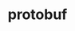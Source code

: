 ---
title: "protobuf"
layout: cache
categories: [package, v0.21.1]
meta: {"versions": ["3.19.4", "3.21.12", "3.24.3"], "compilers": ["apple-clang@=15.0.0", "cce@=15.0.1", "gcc@=11.1.0", "gcc@=11.3.0", "gcc@=11.4.0", "gcc@=7.3.1", "gcc@=7.5.0", "gcc@=9.4.0", "oneapi@=2023.2.0"], "oss": ["amzn2", "rhel8", "ubuntu18.04", "ubuntu20.04", "ubuntu22.04", "ventura"], "platforms": ["darwin", "linux"], "targets": ["aarch64", "neoverse_n1", "neoverse_v1", "ppc64le", "x86_64_v3", "zen4"], "stacks": ["aws-isc", "aws-isc-aarch64", "data-vis-sdk", "e4s", "e4s-cray-rhel", "e4s-neoverse_v1", "e4s-oneapi", "e4s-power", "e4s-rocm-external", "ml-darwin-aarch64-mps", "ml-linux-x86_64-cpu", "ml-linux-x86_64-cuda", "ml-linux-x86_64-rocm", "radiuss", "root"], "num_specs": 17, "num_specs_by_stack": {"root": 17, "ml-darwin-aarch64-mps": 2, "aws-isc-aarch64": 2, "aws-isc": 1, "e4s-cray-rhel": 1, "radiuss": 1, "e4s-neoverse_v1": 1, "e4s-power": 1, "data-vis-sdk": 2, "e4s-rocm-external": 1, "e4s": 2, "e4s-oneapi": 1, "ml-linux-x86_64-cuda": 3, "ml-linux-x86_64-rocm": 3, "ml-linux-x86_64-cpu": 3}}
spec_details: [{"hash": "eor5shxw3fq27numowhcp6yo4rtl6yh7", "compiler": "apple-clang@=15.0.0", "versions": ["3.21.12"], "os": "ventura", "platform": "darwin", "target": "aarch64", "variants": ["build_system=cmake", "build_type=Release", "generator=make", "~ipo", "patches=cefc4bf", "+shared"], "stacks": ["root", "ml-darwin-aarch64-mps"], "size": "-", "tarball": "https://binaries.spack.io/v0.21.1/build_cache/darwin-ventura-aarch64/apple-clang-15.0.0/protobuf-3.21.12/darwin-ventura-aarch64-apple-clang-15.0.0-protobuf-3.21.12-eor5shxw3fq27numowhcp6yo4rtl6yh7.spack"}, {"hash": "uubkooi6lgnosptoidet6nrd3mjkk2ei", "compiler": "apple-clang@=15.0.0", "versions": ["3.24.3"], "os": "ventura", "platform": "darwin", "target": "aarch64", "variants": ["build_system=cmake", "build_type=Release", "generator=make", "~ipo", "+shared"], "stacks": ["root", "ml-darwin-aarch64-mps"], "size": "-", "tarball": "https://binaries.spack.io/v0.21.1/build_cache/darwin-ventura-aarch64/apple-clang-15.0.0/protobuf-3.24.3/darwin-ventura-aarch64-apple-clang-15.0.0-protobuf-3.24.3-uubkooi6lgnosptoidet6nrd3mjkk2ei.spack"}, {"hash": "l7bclao5ff7lwipqsrtsqiyllmtuqmlf", "compiler": "gcc@=7.3.1", "versions": ["3.21.12"], "os": "amzn2", "platform": "linux", "target": "aarch64", "variants": ["build_system=cmake", "build_type=Release", "generator=make", "~ipo", "patches=cefc4bf", "+shared"], "stacks": ["aws-isc-aarch64", "root"], "size": "-", "tarball": "https://binaries.spack.io/v0.21.1/build_cache/linux-amzn2-aarch64/gcc-7.3.1/protobuf-3.21.12/linux-amzn2-aarch64-gcc-7.3.1-protobuf-3.21.12-l7bclao5ff7lwipqsrtsqiyllmtuqmlf.spack"}, {"hash": "5mo7aohihman7oxyhwyqarwqmousygj5", "compiler": "gcc@=7.3.1", "versions": ["3.21.12"], "os": "amzn2", "platform": "linux", "target": "neoverse_n1", "variants": ["build_system=cmake", "build_type=Release", "generator=make", "~ipo", "patches=cefc4bf", "+shared"], "stacks": ["aws-isc-aarch64", "root"], "size": "-", "tarball": "https://binaries.spack.io/v0.21.1/build_cache/linux-amzn2-neoverse_n1/gcc-7.3.1/protobuf-3.21.12/linux-amzn2-neoverse_n1-gcc-7.3.1-protobuf-3.21.12-5mo7aohihman7oxyhwyqarwqmousygj5.spack"}, {"hash": "gmajurklyyryb7mzhrii5ui7upmrzcli", "compiler": "gcc@=7.3.1", "versions": ["3.21.12"], "os": "amzn2", "platform": "linux", "target": "x86_64_v3", "variants": ["build_system=cmake", "build_type=Release", "generator=make", "~ipo", "patches=cefc4bf", "+shared"], "stacks": ["root", "aws-isc"], "size": "-", "tarball": "https://binaries.spack.io/v0.21.1/build_cache/linux-amzn2-x86_64_v3/gcc-7.3.1/protobuf-3.21.12/linux-amzn2-x86_64_v3-gcc-7.3.1-protobuf-3.21.12-gmajurklyyryb7mzhrii5ui7upmrzcli.spack"}, {"hash": "a7t7ilnkzjqzvsaeqvckk24vymx7p5wc", "compiler": "cce@=15.0.1", "versions": ["3.21.12"], "os": "rhel8", "platform": "linux", "target": "zen4", "variants": ["build_system=cmake", "build_type=Release", "generator=make", "~ipo", "patches=cefc4bf", "+shared"], "stacks": ["e4s-cray-rhel", "root"], "size": "-", "tarball": "https://binaries.spack.io/v0.21.1/build_cache/linux-rhel8-zen4/cce-15.0.1/protobuf-3.21.12/linux-rhel8-zen4-cce-15.0.1-protobuf-3.21.12-a7t7ilnkzjqzvsaeqvckk24vymx7p5wc.spack"}, {"hash": "ynvu6wasr6ngwqmf3krmkdiseodesrtn", "compiler": "gcc@=7.5.0", "versions": ["3.21.12"], "os": "ubuntu18.04", "platform": "linux", "target": "x86_64_v3", "variants": ["build_system=cmake", "build_type=Release", "generator=make", "~ipo", "patches=cefc4bf", "+shared"], "stacks": ["root", "radiuss"], "size": "-", "tarball": "https://binaries.spack.io/v0.21.1/build_cache/linux-ubuntu18.04-x86_64_v3/gcc-7.5.0/protobuf-3.21.12/linux-ubuntu18.04-x86_64_v3-gcc-7.5.0-protobuf-3.21.12-ynvu6wasr6ngwqmf3krmkdiseodesrtn.spack"}, {"hash": "zduswrj3uglumx3yfwm6dmumztqeibuf", "compiler": "gcc@=11.4.0", "versions": ["3.21.12"], "os": "ubuntu20.04", "platform": "linux", "target": "neoverse_v1", "variants": ["build_system=cmake", "build_type=Release", "generator=make", "~ipo", "patches=cefc4bf", "+shared"], "stacks": ["root", "e4s-neoverse_v1"], "size": "-", "tarball": "https://binaries.spack.io/v0.21.1/build_cache/linux-ubuntu20.04-neoverse_v1/gcc-11.4.0/protobuf-3.21.12/linux-ubuntu20.04-neoverse_v1-gcc-11.4.0-protobuf-3.21.12-zduswrj3uglumx3yfwm6dmumztqeibuf.spack"}, {"hash": "y373rh65piv6eroehdzirjauhwkjeckk", "compiler": "gcc@=9.4.0", "versions": ["3.21.12"], "os": "ubuntu20.04", "platform": "linux", "target": "ppc64le", "variants": ["build_system=cmake", "build_type=Release", "generator=make", "~ipo", "patches=cefc4bf", "+shared"], "stacks": ["root", "e4s-power"], "size": "-", "tarball": "https://binaries.spack.io/v0.21.1/build_cache/linux-ubuntu20.04-ppc64le/gcc-9.4.0/protobuf-3.21.12/linux-ubuntu20.04-ppc64le-gcc-9.4.0-protobuf-3.21.12-y373rh65piv6eroehdzirjauhwkjeckk.spack"}, {"hash": "nfxfh5mxaanivpeqxxlv3meb4qap2if7", "compiler": "gcc@=11.1.0", "versions": ["3.21.12"], "os": "ubuntu20.04", "platform": "linux", "target": "x86_64_v3", "variants": ["build_system=cmake", "build_type=Release", "generator=make", "~ipo", "patches=cefc4bf", "+shared"], "stacks": ["data-vis-sdk", "root"], "size": "-", "tarball": "https://binaries.spack.io/v0.21.1/build_cache/linux-ubuntu20.04-x86_64_v3/gcc-11.1.0/protobuf-3.21.12/linux-ubuntu20.04-x86_64_v3-gcc-11.1.0-protobuf-3.21.12-nfxfh5mxaanivpeqxxlv3meb4qap2if7.spack"}, {"hash": "wkzalsh3pi3s42ktamhvycqhgqagvham", "compiler": "gcc@=11.1.0", "versions": ["3.21.12"], "os": "ubuntu20.04", "platform": "linux", "target": "x86_64_v3", "variants": ["build_system=cmake", "build_type=Release", "generator=make", "~ipo", "patches=cefc4bf", "+shared"], "stacks": ["data-vis-sdk", "root"], "size": "-", "tarball": "https://binaries.spack.io/v0.21.1/build_cache/linux-ubuntu20.04-x86_64_v3/gcc-11.1.0/protobuf-3.21.12/linux-ubuntu20.04-x86_64_v3-gcc-11.1.0-protobuf-3.21.12-wkzalsh3pi3s42ktamhvycqhgqagvham.spack"}, {"hash": "jrvsw5dn5pk2lxwlcraweeylgdkoios7", "compiler": "gcc@=11.4.0", "versions": ["3.21.12"], "os": "ubuntu20.04", "platform": "linux", "target": "x86_64_v3", "variants": ["build_system=cmake", "build_type=Release", "generator=make", "~ipo", "patches=cefc4bf", "+shared"], "stacks": ["root", "e4s-rocm-external", "e4s"], "size": "-", "tarball": "https://binaries.spack.io/v0.21.1/build_cache/linux-ubuntu20.04-x86_64_v3/gcc-11.4.0/protobuf-3.21.12/linux-ubuntu20.04-x86_64_v3-gcc-11.4.0-protobuf-3.21.12-jrvsw5dn5pk2lxwlcraweeylgdkoios7.spack"}, {"hash": "woqgmpi3rlsfeppl4ubjsra2gw7u4uot", "compiler": "gcc@=11.4.0", "versions": ["3.24.3"], "os": "ubuntu20.04", "platform": "linux", "target": "x86_64_v3", "variants": ["build_system=cmake", "build_type=Release", "generator=make", "~ipo", "+shared"], "stacks": ["root", "e4s"], "size": "-", "tarball": "https://binaries.spack.io/v0.21.1/build_cache/linux-ubuntu20.04-x86_64_v3/gcc-11.4.0/protobuf-3.24.3/linux-ubuntu20.04-x86_64_v3-gcc-11.4.0-protobuf-3.24.3-woqgmpi3rlsfeppl4ubjsra2gw7u4uot.spack"}, {"hash": "hmxob6r2fkj2xmcnzsghela7qj27j5zk", "compiler": "oneapi@=2023.2.0", "versions": ["3.21.12"], "os": "ubuntu20.04", "platform": "linux", "target": "x86_64_v3", "variants": ["build_system=cmake", "build_type=Release", "generator=make", "~ipo", "patches=cefc4bf", "+shared"], "stacks": ["root", "e4s-oneapi"], "size": "-", "tarball": "https://binaries.spack.io/v0.21.1/build_cache/linux-ubuntu20.04-x86_64_v3/oneapi-2023.2.0/protobuf-3.21.12/linux-ubuntu20.04-x86_64_v3-oneapi-2023.2.0-protobuf-3.21.12-hmxob6r2fkj2xmcnzsghela7qj27j5zk.spack"}, {"hash": "kkoshld5cznsyvlmmrlvxl76qtu7ilc2", "compiler": "gcc@=11.3.0", "versions": ["3.21.12"], "os": "ubuntu22.04", "platform": "linux", "target": "x86_64_v3", "variants": ["build_system=cmake", "build_type=Release", "generator=make", "~ipo", "patches=cefc4bf", "+shared"], "stacks": ["ml-linux-x86_64-cuda", "root", "ml-linux-x86_64-rocm", "ml-linux-x86_64-cpu"], "size": "-", "tarball": "https://binaries.spack.io/v0.21.1/build_cache/linux-ubuntu22.04-x86_64_v3/gcc-11.3.0/protobuf-3.21.12/linux-ubuntu22.04-x86_64_v3-gcc-11.3.0-protobuf-3.21.12-kkoshld5cznsyvlmmrlvxl76qtu7ilc2.spack"}, {"hash": "cwmisxsnlgnyeqihhro2nd4d4iyovjab", "compiler": "gcc@=11.3.0", "versions": ["3.24.3"], "os": "ubuntu22.04", "platform": "linux", "target": "x86_64_v3", "variants": ["build_system=cmake", "build_type=Release", "generator=make", "~ipo", "+shared"], "stacks": ["ml-linux-x86_64-cuda", "root", "ml-linux-x86_64-rocm", "ml-linux-x86_64-cpu"], "size": "-", "tarball": "https://binaries.spack.io/v0.21.1/build_cache/linux-ubuntu22.04-x86_64_v3/gcc-11.3.0/protobuf-3.24.3/linux-ubuntu22.04-x86_64_v3-gcc-11.3.0-protobuf-3.24.3-cwmisxsnlgnyeqihhro2nd4d4iyovjab.spack"}, {"hash": "sio2cehh6taiqhlrxau65dk7m6dwow34", "compiler": "gcc@=11.3.0", "versions": ["3.19.4"], "os": "ubuntu22.04", "platform": "linux", "target": "x86_64_v3", "variants": ["build_system=cmake", "build_type=Release", "generator=make", "~ipo", "patches=cefc4bf", "+shared"], "stacks": ["ml-linux-x86_64-cuda", "root", "ml-linux-x86_64-rocm", "ml-linux-x86_64-cpu"], "size": "-", "tarball": "https://binaries.spack.io/v0.21.1/build_cache/linux-ubuntu22.04-x86_64_v3/gcc-11.3.0/protobuf-3.19.4/linux-ubuntu22.04-x86_64_v3-gcc-11.3.0-protobuf-3.19.4-sio2cehh6taiqhlrxau65dk7m6dwow34.spack"}]
---